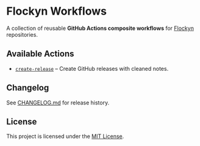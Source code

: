 # Flockyn Workflows

A collection of reusable **GitHub Actions composite workflows** for [Flockyn](https://github.com/flockyn) repositories.

## Available Actions

- [`create-release`](./actions/create-release) – Create GitHub releases with cleaned notes.

## Changelog

See [CHANGELOG.md](./CHANGELOG.md) for release history.

## License

This project is licensed under the [MIT License](./LICENSE).
